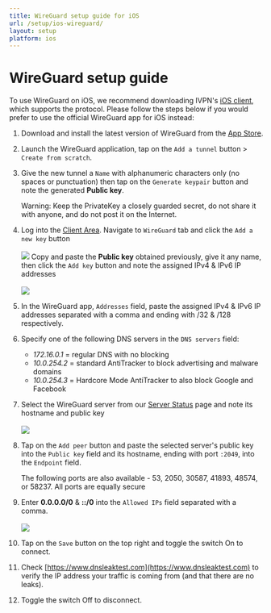 ```yaml
---
title: WireGuard setup guide for iOS
url: /setup/ios-wireguard/
layout: setup
platform: ios
---
```

# WireGuard setup guide

<div markdown="1" class="notice notice--warning">
To use WireGuard on iOS, we recommend downloading IVPN's <a href="/apps-ios/">iOS client</a>, which supports the protocol. Please follow the steps below if you would prefer to use the official WireGuard app for iOS instead:
</div>

1.  Download and install the latest version of WireGuard from the [App Store](https://apps.apple.com/us/app/wireguard/id1441195209).

2.  Launch the WireGuard application, tap on the `Add a tunnel` button > `Create from scratch`.  

3.  Give the new tunnel a `Name` with alphanumeric characters only (no spaces or punctuation) then tap on the `Generate keypair` button and note the generated **Public key**.<div markdown="1" class="notice notice--warning">
    Warning: Keep the PrivateKey a closely guarded secret, do not share it with anyone, and do not post it on the Internet.</div>

4. Log into the [Client Area](/account/login/#id). Navigate to `WireGuard` tab and click the `Add a new key` button<br></br>
![](/images-static/uploads/install-wireguard-openwrt-02.png)
Copy and paste the **Public key** obtained previously, give it any name, then click the `Add key` button and note the assigned IPv4 & IPv6 IP addresses<br></br>
![](/images-static/uploads/install-wireguard-ios-01.png)

5. In the WireGuard app, `Addresses` field, paste the assigned IPv4 & IPv6 IP addresses separated with a comma and ending with /32 & /128 respectively.

6. Specify one of the following DNS servers in the `DNS servers` field:

    - *172.16.0.1* = regular DNS with no blocking
    - *10.0.254.2* = standard AntiTracker to block advertising and malware domains
    - *10.0.254.3* = Hardcore Mode AntiTracker to also block Google and Facebook 

7. Select the WireGuard server from our [Server Status](/status/) page and note its hostname and public key<br></br>
![](/images-static/uploads/install-wireguard-android-02.png)

8. Tap on the `Add peer` button and paste the selected server's public key into the `Public key` field and its hostname, ending with port `:2049`, into the `Endpoint` field.<div markdown="1" class="notice notice--info">The following ports are also available - 53, 2050, 30587, 41893, 48574, or 58237. All ports are equally secure</div>

9. Enter **0.0.0.0/0** & **::/0** into the `Allowed IPs` field separated with a comma.<br></br>
![](/images-static/uploads/install-wireguard-ios-02.png)

10. Tap on the `Save` button on the top right and toggle the switch On to connect.

11. Check [https://www.dnsleaktest.com](https://www.dnsleaktest.com) to verify the IP address your traffic is coming from (and that there are no leaks).

12. Toggle the switch Off to disconnect.
